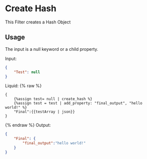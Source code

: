 # Create Hash

This Filter creates a Hash Object

## Usage

The input is a null keyword or a child property.

Input:
```json
{
	"Test": null
}
```

Liquid:
{% raw %}
```
{
	{%assign test= null | create_hash %}
	{%assign test = test | add_property: "final_output", "hello world!" %}
	"Final":{{testArray | json}}
}
```
{% endraw %}
Output:
```json
{
	"Final": {
		"final_output":"hello world!"
	}
}
```